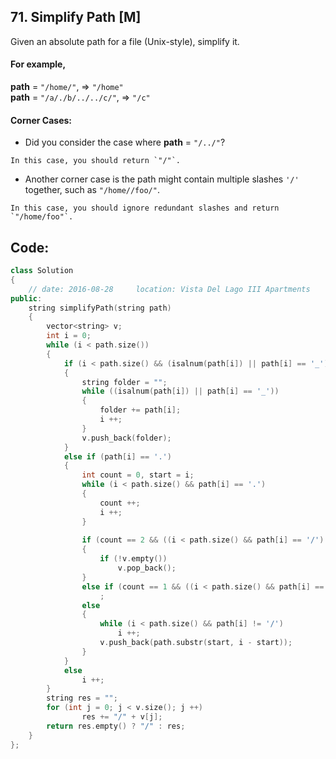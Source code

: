 ## 71. Simplify Path [M]
Given an absolute path for a file (Unix-style), simplify it.

#### For example,
**path** = `"/home/"`, => `"/home"`   
**path** = `"/a/./b/../../c/"`, => `"/c"`

#### Corner Cases:
- Did you consider the case where **path** = `"/../"`?
```
In this case, you should return `"/"`.
```
- Another corner case is the path might contain multiple slashes `'/'` together, such as `"/home//foo/"`.
```
In this case, you should ignore redundant slashes and return `"/home/foo"`.
```

## Code:
```c++
class Solution 
{
    // date: 2016-08-28     location: Vista Del Lago III Apartments
public:
    string simplifyPath(string path) 
    {
        vector<string> v;
        int i = 0;
        while (i < path.size())
        {
            if (i < path.size() && (isalnum(path[i]) || path[i] == '_'))
            {
                string folder = "";
                while ((isalnum(path[i]) || path[i] == '_'))
                {
                    folder += path[i];
                    i ++;
                }
                v.push_back(folder);
            }
            else if (path[i] == '.')
            {
                int count = 0, start = i;
                while (i < path.size() && path[i] == '.')
                {
                    count ++;
                    i ++;
                }
                
                if (count == 2 && ((i < path.size() && path[i] == '/') || i == path.size()))
                {
                    if (!v.empty())     
                        v.pop_back();
                }
                else if (count == 1 && ((i < path.size() && path[i] == '/') || i == path.size()))
                    ;
                else
                {
                    while (i < path.size() && path[i] != '/')
                        i ++;
                    v.push_back(path.substr(start, i - start));
                }
            }
            else
                i ++;
        }
        string res = "";
        for (int j = 0; j < v.size(); j ++)
                res += "/" + v[j];
        return res.empty() ? "/" : res;
    }
};
```
